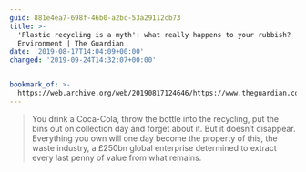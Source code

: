 ```yaml
---
guid: 881e4ea7-698f-46b0-a2bc-53a29112cb73
title: >-
  'Plastic recycling is a myth': what really happens to your rubbish? |
  Environment | The Guardian
date: '2019-08-17T14:04:09+00:00'
changed: '2019-09-24T14:32:07+00:00'


bookmark_of: >-
  https://web.archive.org/web/20190817124646/https://www.theguardian.com/environment/2019/aug/17/plastic-recycling-myth-what-really-happens-your-rubbish
---
```


> You drink a Coca-Cola, throw the bottle into the recycling, put the bins out on collection day and forget about it. But it doesn’t disappear. Everything you own will one day become the property of this, the waste industry, a £250bn global enterprise determined to extract every last penny of value from what remains.
